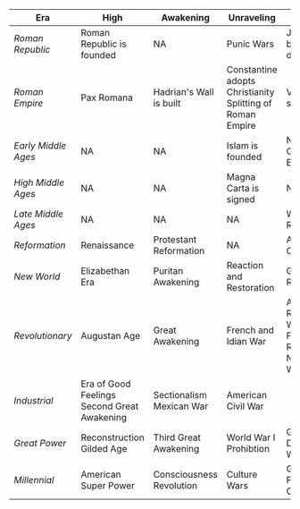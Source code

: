 |**Era**|**High**|**Awakening**|**Unraveling**|**Crisis**|
|---|---|---|---|---|
*Roman Republic* | Roman Republic is founded | NA | Punic Wars | Julius Caeser becomes dictator
*Roman Empire* | Pax Romana | Hadrian's Wall is built | Constantine adopts Christianity<br/>Splitting of Roman Empire | Visigoths sack Rome 
*Early Middle Ages* | NA | NA | Islam is founded | Norman Conquest of England
*High Middle Ages* | NA | NA | Magna Carta is signed | NA 
*Late Middle Ages* | NA | NA | NA | Wars of the Roses 
*Reformation* | Renaissance | Protestant Reformation | NA | Armada Crisis 
*New World* | Elizabethan Era | Puritan Awakening | Reaction and Restoration | Glorious Revolution 
*Revolutionary* | Augustan Age | Great Awakening | French and Idian War | American Revolutionary War<br/>French Revolution & Napoleonic Wars 
*Industrial* | Era of Good Feelings<br/>Second Great Awakening | Sectionalism<br/>Mexican War | American Civil War
*Great Power* | Reconstruction<br/>Gilded Age | Third Great Awakening | World War I<br/>Prohibtion | Great Depression<br/>World War II 
*Millennial* | American Super Power | Consciousness Revolution | Culture Wars | Global Financial Crisis 
